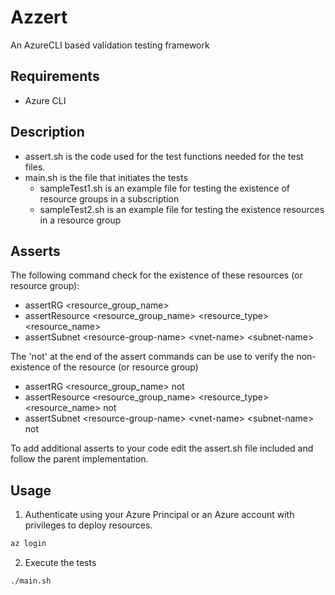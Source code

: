 # Azzert

An AzureCLI based validation testing framework

## Requirements

- Azure CLI

## Description

- assert.sh is the code used for the test functions needed for the test files.
- main.sh is the file that initiates the tests
  - sampleTest1.sh is an example file for testing the existence of resource groups in a subscription
  - sampleTest2.sh is an example file for testing the existence resources in a resource group
 
## Asserts

The following command check for the existence of these resources (or resource group):
- assertRG \<resource_group_name\>
- assertResource \<resource_group_name\> \<resource_type\> \<resource_name\>
- assertSubnet \<resource-group-name\> \<vnet-name\> \<subnet-name\>

The 'not' at the end of the assert commands can be use to verify the non-existence of the resource (or resource group)
- assertRG \<resource_group_name\> not
- assertResource \<resource_group_name\> \<resource_type\> \<resource_name\> not
- assertSubnet \<resource-group-name\> \<vnet-name\> \<subnet-name\> not

To add additional asserts to your code edit the assert.sh file included and follow the parent implementation.

## Usage

1. Authenticate using your Azure Principal or an Azure account with privileges to deploy resources.

``` bash
az login
```

2. Execute the tests

``` bash
./main.sh
```